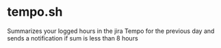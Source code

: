 # tempo.sh
Summarizes your logged hours in the jira Tempo for the previous day and sends a notification if sum is less than 8 hours
